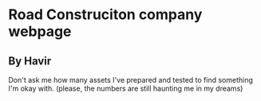 # Road Construciton company webpage

## By Havir

Don't ask me how many assets I've prepared and tested to find something I'm okay with. (please, the numbers are still haunting me in my dreams)

